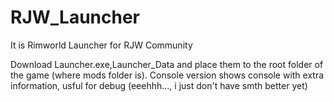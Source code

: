 # RJW_Launcher

It is Rimworld Launcher for RJW Community

Download Launcher.exe,Launcher_Data and place them to the root folder of the game (where mods folder is).
Console version shows console with extra information, usful for debug (eeehhh..., i just don't have smth better yet)
